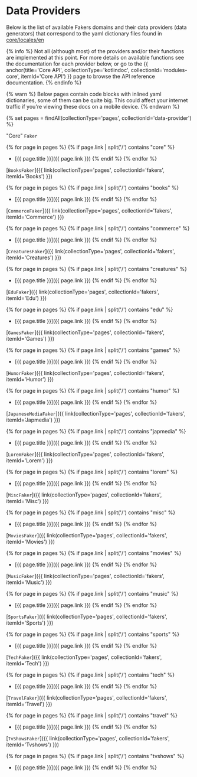 ---
---

# Data Providers

Below is the list of available Fakers domains and their data providers (data generators) that correspond to the yaml dictionary files found in [core/locales/en](https://github.com/serpro69/kotlin-faker/tree/master/core/src/main/resources/locales/en)

{% info %}
Not all (although most) of the providers and/or their functions are implemented at this point. For more details on available functions see the documentation for each provider below, or go to the {{ anchor(title='Core API', collectionType='kotlindoc', collectionId='modules-core', itemId='Core API') }} page to browse the API reference documentation.
{% endinfo %}

{% warn %}
Below pages contain code blocks with inlined yaml dictionaries, some of them can be quite big. This could affect your internet traffic if you're viewing these docs on a mobile device.
{% endwarn %}

{% set pages = findAll(collectionType='pages', collectionId='data-provider') %}

"Core" `Faker`

{% for page in pages %}
{% if page.link | split('/') contains "core" %}
- [{{ page.title }}]({{ page.link }})
{% endif %}
{% endfor %}

[`BooksFaker`]({{ link(collectionType='pages', collectionId='fakers', itemId='Books') }})

{% for page in pages %}
{% if page.link | split('/') contains "books" %}
- [{{ page.title }}]({{ page.link }})
{% endif %}
{% endfor %}

[`CommerceFaker`]({{ link(collectionType='pages', collectionId='fakers', itemId='Commerce') }})

{% for page in pages %}
{% if page.link | split('/') contains "commerce" %}
- [{{ page.title }}]({{ page.link }})
{% endif %}
{% endfor %}

[`CreaturesFaker`]({{ link(collectionType='pages', collectionId='fakers', itemId='Creatures') }})

{% for page in pages %}
{% if page.link | split('/') contains "creatures" %}
- [{{ page.title }}]({{ page.link }})
{% endif %}
{% endfor %}

[`EduFaker`]({{ link(collectionType='pages', collectionId='fakers', itemId='Edu') }})

{% for page in pages %}
{% if page.link | split('/') contains "edu" %}
- [{{ page.title }}]({{ page.link }})
{% endif %}
{% endfor %}

[`GamesFaker`]({{ link(collectionType='pages', collectionId='fakers', itemId='Games') }})

{% for page in pages %}
{% if page.link | split('/') contains "games" %}
- [{{ page.title }}]({{ page.link }})
{% endif %}
{% endfor %}

[`HumorFaker`]({{ link(collectionType='pages', collectionId='fakers', itemId='Humor') }})

{% for page in pages %}
{% if page.link | split('/') contains "humor" %}
- [{{ page.title }}]({{ page.link }})
{% endif %}
{% endfor %}

[`JapaneseMediaFaker`]({{ link(collectionType='pages', collectionId='fakers', itemId='Japmedia') }})

{% for page in pages %}
{% if page.link | split('/') contains "japmedia" %}
- [{{ page.title }}]({{ page.link }})
{% endif %}
{% endfor %}

[`LoremFaker`]({{ link(collectionType='pages', collectionId='fakers', itemId='Lorem') }})

{% for page in pages %}
{% if page.link | split('/') contains "lorem" %}
- [{{ page.title }}]({{ page.link }})
{% endif %}
{% endfor %}

[`MiscFaker`]({{ link(collectionType='pages', collectionId='fakers', itemId='Misc') }})

{% for page in pages %}
{% if page.link | split('/') contains "misc" %}
- [{{ page.title }}]({{ page.link }})
{% endif %}
{% endfor %}

[`MoviesFaker`]({{ link(collectionType='pages', collectionId='fakers', itemId='Movies') }})

{% for page in pages %}
{% if page.link | split('/') contains "movies" %}
- [{{ page.title }}]({{ page.link }})
{% endif %}
{% endfor %}

[`MusicFaker`]({{ link(collectionType='pages', collectionId='fakers', itemId='Music') }})

{% for page in pages %}
{% if page.link | split('/') contains "music" %}
- [{{ page.title }}]({{ page.link }})
{% endif %}
{% endfor %}

[`SportsFaker`]({{ link(collectionType='pages', collectionId='fakers', itemId='Sports') }})

{% for page in pages %}
{% if page.link | split('/') contains "sports" %}
- [{{ page.title }}]({{ page.link }})
{% endif %}
{% endfor %}

[`TechFaker`]({{ link(collectionType='pages', collectionId='fakers', itemId='Tech') }})

{% for page in pages %}
{% if page.link | split('/') contains "tech" %}
- [{{ page.title }}]({{ page.link }})
{% endif %}
{% endfor %}

[`TravelFaker`]({{ link(collectionType='pages', collectionId='fakers', itemId='Travel') }})

{% for page in pages %}
{% if page.link | split('/') contains "travel" %}
- [{{ page.title }}]({{ page.link }})
{% endif %}
{% endfor %}

[`TvShowsFaker`]({{ link(collectionType='pages', collectionId='fakers', itemId='Tvshows') }})

{% for page in pages %}
{% if page.link | split('/') contains "tvshows" %}
- [{{ page.title }}]({{ page.link }})
{% endif %}
{% endfor %}
